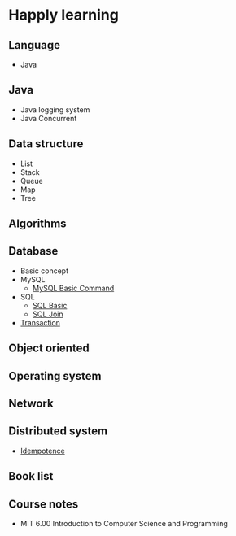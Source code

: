 # Happly learning #

## Language ##

* Java

## Java ##

* Java logging system
* Java Concurrent

## Data structure ##

* List
* Stack
* Queue
* Map
* Tree

## Algorithms ##

## Database ##

* Basic concept
* MySQL
  + [MySQL Basic Command](https://github.com/chinaHewei/happy-learning/blob/master/database/mysql/basic_command.md)
* SQL
  + [SQL Basic](https://github.com/chinaHewei/happy-learning/blob/master/database/sql/basic.md)
  + [SQL Join](https://github.com/chinaHewei/happy-learning/blob/master/database/sql/join.md)
* [Transaction](https://github.com/chinaHewei/happy-learning/blob/master/database/transaction.md)

## Object oriented ##

## Operating system ##

## Network ##

## Distributed system ##

* [Idempotence](https://github.com/chinaHewei/happy-learning/blob/master/distributed-system/idempotence.md)

## Book list ##

## Course notes ##

* MIT 6.00 Introduction to Computer Science and Programming
